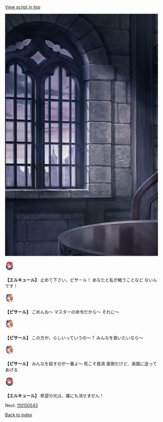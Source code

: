 [View script in lisp](../scripts/110150541.txt)

![church_room.png](../images/backgrounds/church_room.png)

<img src="../images/units/202511.png" alt="202511.png" height="34"/>

**【エルキュール】**
止めて下さい、ピサール！
あなたと私が戦うことなど
ないんです！

<img src="../images/units/3302011.png" alt="3302011.png" height="34"/>

**【ピサール】**
ごめんね～
マスターの命令だから～
それに～

<img src="../images/units/3302011.png" alt="3302011.png" height="34"/>

**【ピサール】**
この方が、らしいっていうの～？
みんなを救いたいなら～

<img src="../images/units/3302011.png" alt="3302011.png" height="34"/>

**【ピサール】**
みんなを殺すのが一番よ～
死こそ救済
面倒だけど、楽園に送ってあげる

<img src="../images/units/202511.png" alt="202511.png" height="34"/>

**【エルキュール】**
希望の光は、誰にも消せません！

Next: [110150543](110150543.md)

[Back to index](index.md)
